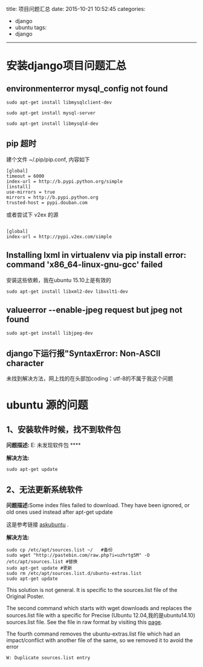 title: 项目问题汇总
date: 2015-10-21 10:52:45
categories:
- django
- ubuntu
tags:
- django
---

安装django项目问题汇总
============

environmenterror mysql_config not found
------------
```
sudo apt-get install libmysqlclient-dev

sudo apt-get install mysql-server

sudo apt-get install libmysqld-dev
```
pip 超时
------------
建个文件 ~/.pip/pip.conf, 内容如下
```
[global]
timeout = 6000
index-url = http://b.pypi.python.org/simple
[install]
use-mirrors = true
mirrors = http://b.pypi.python.org
trusted-host = pypi.douban.com
```

或者尝试下 v2ex 的源
```

[global]
index-url = http://pypi.v2ex.com/simple
```

Installing lxml in virtualenv via pip install error: command 'x86_64-linux-gnu-gcc' failed
--------------------
安装这些依赖，我在ubuntu 15.10上是有效的
```
sudo apt-get install libxml2-dev libxslt1-dev
```

valueerror --enable-jpeg request but jpeg not found
--------------------
```
sudo apt-get install libjpeg-dev
```

django下运行报"SyntaxError: Non-ASCII character
--------------
未找到解决方法，网上找的在头部加coding：utf-8的不属于我这个问题

ubuntu 源的问题
==============

1、安装软件时候，找不到软件包
-------------
<B>问题描述:</B>
E: 未发现软件包 ****

<B>解决方法:</B>
```
sudo apt-get update
```

2、无法更新系统软件
--------------
<B>问题描述:</B>Some index files failed to download. They have been ignored, or old ones used instead after apt-get update

这是参考链接 [askubuntu](http://askubuntu.com/questions/329450/e-some-index-files-failed-to-download-they-have-been-ignored-or-old-ones-used) .

<B>解决方法:</B>
```
sudo cp /etc/apt/sources.list ~/   #备份
sudo wget "http://pastebin.com/raw.php?i=uzhrtg5M" -O /etc/apt/sources.list #替换
sudo apt-get update #更新
sudo rm /etc/apt/sources.list.d/ubuntu-extras.list
sudo apt-get update
```
This solution is not general. It is specific to the sources.list file of the Original Poster.

The second command which starts with wget downloads and replaces the sources.list file with a specific for Precise (Ubuntu 12.04,我的是ubuntu14.10) sources.list file. See the file in raw format by visiting this [page](http://pastebin.com/raw.php?i=uzhrtg5M).

The fourth command removes the ubuntu-extras.list file which had an impact/conflict with another file of the same, so we removed it to avoid the error
```
W: Duplicate sources.list entry
```